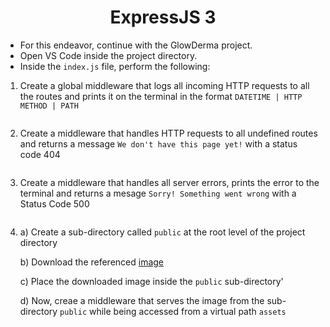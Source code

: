 <h1 align="center">ExpressJS 3</h1>

- For this endeavor, continue with the GlowDerma project.
- Open VS Code inside the project directory.
- Inside the `index.js` file, perform the following:

1. Create a global middleware that logs all incoming HTTP requests to all the routes and prints it on the terminal in the format `DATETIME | HTTP METHOD | PATH`

    ```

    ```

2. Create a middleware that handles HTTP requests to all undefined routes and returns a message `We don't have this page yet!` with a status code 404

    ```

    ```

3. Create a middleware that handles all server errors, prints the error to the terminal and returns a mesage `Sorry! Something went wrong` with a Status Code 500

    ```

    ```

4. a) Create a sub-directory called `public` at the root level of the project directory

   b) Download the referenced [image](https://github.com/smaranjitghose/ParulUniversityMEAN/blob/main/practice_problems/datasets/static_file_demo.png)

   c) Place the downloaded image inside the `public` sub-directory'

   d) Now, creae a middleware that serves the image from the sub-directory `public` while being accessed from a virtual path `assets`

    ```


    ```
